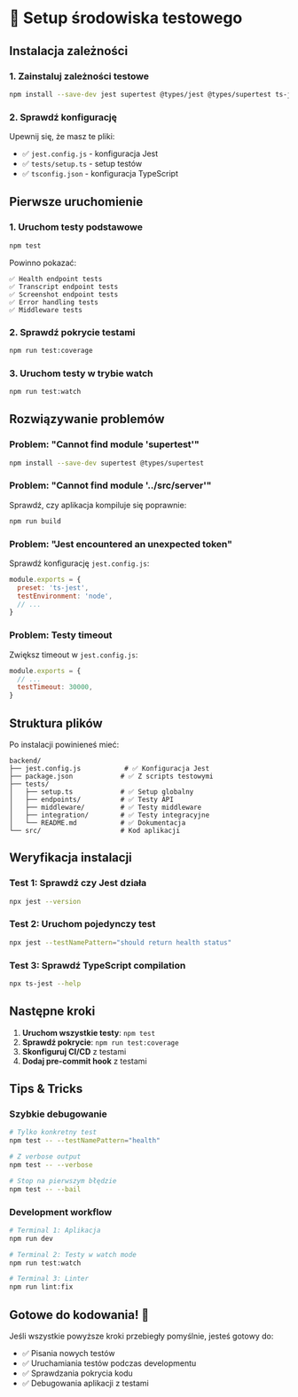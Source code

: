 # 🧪 Setup środowiska testowego

## Instalacja zależności

### 1. Zainstaluj zależności testowe

```bash
npm install --save-dev jest supertest @types/jest @types/supertest ts-jest jest-puppeteer
```

### 2. Sprawdź konfigurację

Upewnij się, że masz te pliki:

- ✅ `jest.config.js` - konfiguracja Jest
- ✅ `tests/setup.ts` - setup testów
- ✅ `tsconfig.json` - konfiguracja TypeScript

## Pierwsze uruchomienie

### 1. Uruchom testy podstawowe

```bash
npm test
```

Powinno pokazać:

```
✅ Health endpoint tests
✅ Transcript endpoint tests
✅ Screenshot endpoint tests
✅ Error handling tests
✅ Middleware tests
```

### 2. Sprawdź pokrycie testami

```bash
npm run test:coverage
```

### 3. Uruchom testy w trybie watch

```bash
npm run test:watch
```

## Rozwiązywanie problemów

### Problem: "Cannot find module 'supertest'"

```bash
npm install --save-dev supertest @types/supertest
```

### Problem: "Cannot find module '../src/server'"

Sprawdź, czy aplikacja kompiluje się poprawnie:

```bash
npm run build
```

### Problem: "Jest encountered an unexpected token"

Sprawdź konfigurację `jest.config.js`:

```javascript
module.exports = {
  preset: 'ts-jest',
  testEnvironment: 'node',
  // ...
}
```

### Problem: Testy timeout

Zwiększ timeout w `jest.config.js`:

```javascript
module.exports = {
  // ...
  testTimeout: 30000,
}
```

## Struktura plików

Po instalacji powinieneś mieć:

```
backend/
├── jest.config.js           # ✅ Konfiguracja Jest
├── package.json            # ✅ Z scripts testowymi
├── tests/
│   ├── setup.ts            # ✅ Setup globalny
│   ├── endpoints/          # ✅ Testy API
│   ├── middleware/         # ✅ Testy middleware
│   ├── integration/        # ✅ Testy integracyjne
│   └── README.md           # ✅ Dokumentacja
└── src/                    # Kod aplikacji
```

## Weryfikacja instalacji

### Test 1: Sprawdź czy Jest działa

```bash
npx jest --version
```

### Test 2: Uruchom pojedynczy test

```bash
npx jest --testNamePattern="should return health status"
```

### Test 3: Sprawdź TypeScript compilation

```bash
npx ts-jest --help
```

## Następne kroki

1. **Uruchom wszystkie testy**: `npm test`
2. **Sprawdź pokrycie**: `npm run test:coverage`
3. **Skonfiguruj CI/CD** z testami
4. **Dodaj pre-commit hook** z testami

## Tips & Tricks

### Szybkie debugowanie

```bash
# Tylko konkretny test
npm test -- --testNamePattern="health"

# Z verbose output
npm test -- --verbose

# Stop na pierwszym błędzie
npm test -- --bail
```

### Development workflow

```bash
# Terminal 1: Aplikacja
npm run dev

# Terminal 2: Testy w watch mode
npm run test:watch

# Terminal 3: Linter
npm run lint:fix
```

## Gotowe do kodowania! 🚀

Jeśli wszystkie powyższe kroki przebiegły pomyślnie, jesteś gotowy do:

- ✅ Pisania nowych testów
- ✅ Uruchamiania testów podczas developmentu
- ✅ Sprawdzania pokrycia kodu
- ✅ Debugowania aplikacji z testami
